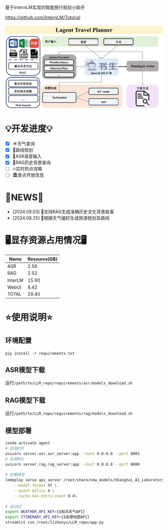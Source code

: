 基于InternLM实现的智能旅行规划小助手

https://github.com/InternLM/Tutorial

![Alt text](./assets/智能旅行规划助手架构图.png)

# 💡开发进度💡
- [x] ☀天气查询
- [x] 🧭路线规划
- [x] 🎤ASR语音输入
- [x] 🔎RAG历史背景查询
- [ ] 🔥实时热点攻略
- [ ] 🏛景点开放信息

# 📰NEWS📰
- [2024.09.03] 📣支持RAG生成准确历史文化背景故事
- [2024.08.25] 📣根据天气偏好生成旅游规划及路线

# 🖥显存资源占用情况🖥 #

| Name | Resource(GB) |
| -- | -- |
| ASR | 2.56 |
| RAG | 2.52 |
| InterLM | 15.90 |
| WebUI | 8.42 |
| TOTAL | 29.40 |

# ⭐使用说明⭐

## 环境配置
``pip install -r requirements.txt``

## ASR模型下载
运行``/path/to/LLM_repo/requirements/asr/models_download.sh``

## RAG模型下载
运行``/path/to/LLM_repo/requirements/rag/models_download.sh``

## 模型部署
```sh
conda activate agent
# 启用ASR
uvicorn server.asr.asr_server:app --host 0.0.0.0 --port 8003
# 启用RAG
uvicorn server.rag.rag_server:app --host 0.0.0.0 --port 8000

# 部署模型
lmdeploy serve api_server /root/share/new_models/Shanghai_AI_Laboratory/internlm2_5-7b-chat --model-name internlm2_5-7b-chat \
    --model-format hf \
    --quant-policy 4 \
    --cache-max-entry-count 0.4\

# 启动UI
export WEATHER_API_KEY={$和风天气API}
export ITINERARY_API_KEY={$高德地图API}
streamlit run /root/lizhenyu/LLM_repo/app.py
```